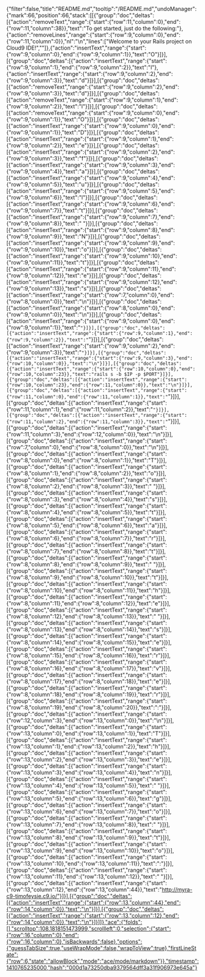 {"filter":false,"title":"README.md","tooltip":"/README.md","undoManager":{"mark":66,"position":66,"stack":[[{"group":"doc","deltas":[{"action":"removeText","range":{"start":{"row":11,"column":0},"end":{"row":11,"column":38}},"text":"To get started, just do the following:"},{"action":"removeLines","range":{"start":{"row":9,"column":0},"end":{"row":11,"column":0}},"nl":"\n","lines":["Welcome to your Rails project on Cloud9 IDE!",""]},{"action":"insertText","range":{"start":{"row":9,"column":0},"end":{"row":9,"column":1}},"text":"O"}]}],[{"group":"doc","deltas":[{"action":"insertText","range":{"start":{"row":9,"column":1},"end":{"row":9,"column":2}},"text":"l"},{"action":"insertText","range":{"start":{"row":9,"column":2},"end":{"row":9,"column":3}},"text":"d"}]}],[{"group":"doc","deltas":[{"action":"removeText","range":{"start":{"row":9,"column":2},"end":{"row":9,"column":3}},"text":"d"}]}],[{"group":"doc","deltas":[{"action":"removeText","range":{"start":{"row":9,"column":1},"end":{"row":9,"column":2}},"text":"l"}]}],[{"group":"doc","deltas":[{"action":"removeText","range":{"start":{"row":9,"column":0},"end":{"row":9,"column":1}},"text":"O"}]}],[{"group":"doc","deltas":[{"action":"insertText","range":{"start":{"row":9,"column":0},"end":{"row":9,"column":1}},"text":"D"}]}],[{"group":"doc","deltas":[{"action":"insertText","range":{"start":{"row":9,"column":1},"end":{"row":9,"column":2}},"text":"e"}]}],[{"group":"doc","deltas":[{"action":"insertText","range":{"start":{"row":9,"column":2},"end":{"row":9,"column":3}},"text":"f"}]}],[{"group":"doc","deltas":[{"action":"insertText","range":{"start":{"row":9,"column":3},"end":{"row":9,"column":4}},"text":"a"}]}],[{"group":"doc","deltas":[{"action":"insertText","range":{"start":{"row":9,"column":4},"end":{"row":9,"column":5}},"text":"u"}]}],[{"group":"doc","deltas":[{"action":"insertText","range":{"start":{"row":9,"column":5},"end":{"row":9,"column":6}},"text":"l"}]}],[{"group":"doc","deltas":[{"action":"insertText","range":{"start":{"row":9,"column":6},"end":{"row":9,"column":7}},"text":"t"}]}],[{"group":"doc","deltas":[{"action":"insertText","range":{"start":{"row":9,"column":7},"end":{"row":9,"column":8}},"text":" "}]}],[{"group":"doc","deltas":[{"action":"insertText","range":{"start":{"row":9,"column":8},"end":{"row":9,"column":9}},"text":"N"}]}],[{"group":"doc","deltas":[{"action":"insertText","range":{"start":{"row":9,"column":9},"end":{"row":9,"column":10}},"text":"o"}]}],[{"group":"doc","deltas":[{"action":"insertText","range":{"start":{"row":9,"column":10},"end":{"row":9,"column":11}},"text":"t"}]}],[{"group":"doc","deltas":[{"action":"insertText","range":{"start":{"row":9,"column":11},"end":{"row":9,"column":12}},"text":"e"}]}],[{"group":"doc","deltas":[{"action":"insertText","range":{"start":{"row":9,"column":12},"end":{"row":9,"column":13}},"text":"s"}]}],[{"group":"doc","deltas":[{"action":"insertText","range":{"start":{"row":7,"column":0},"end":{"row":8,"column":0}},"text":"\n"}]}],[{"group":"doc","deltas":[{"action":"insertText","range":{"start":{"row":8,"column":0},"end":{"row":9,"column":0}},"text":"\n"}]}],[{"group":"doc","deltas":[{"action":"insertText","range":{"start":{"row":9,"column":0},"end":{"row":9,"column":1}},"text":"`"}]}],[{"group":"doc","deltas":[{"action":"insertText","range":{"start":{"row":9,"column":1},"end":{"row":9,"column":2}},"text":"`"}]}],[{"group":"doc","deltas":[{"action":"insertText","range":{"start":{"row":9,"column":2},"end":{"row":9,"column":3}},"text":"`"}]}],[{"group":"doc","deltas":[{"action":"insertText","range":{"start":{"row":9,"column":3},"end":{"row":10,"column":0}},"text":"\n"}]}],[{"group":"doc","deltas":[{"action":"insertText","range":{"start":{"row":10,"column":0},"end":{"row":10,"column":23}},"text":"rails s -b $IP -p $PORT"}]}],[{"group":"doc","deltas":[{"action":"insertText","range":{"start":{"row":10,"column":23},"end":{"row":11,"column":0}},"text":"\n"}]}],[{"group":"doc","deltas":[{"action":"insertText","range":{"start":{"row":11,"column":0},"end":{"row":11,"column":1}},"text":"`"}]}],[{"group":"doc","deltas":[{"action":"insertText","range":{"start":{"row":11,"column":1},"end":{"row":11,"column":2}},"text":"`"}]}],[{"group":"doc","deltas":[{"action":"insertText","range":{"start":{"row":11,"column":2},"end":{"row":11,"column":3}},"text":"`"}]}],[{"group":"doc","deltas":[{"action":"insertText","range":{"start":{"row":11,"column":3},"end":{"row":12,"column":0}},"text":"\n"}]}],[{"group":"doc","deltas":[{"action":"insertText","range":{"start":{"row":7,"column":0},"end":{"row":8,"column":0}},"text":"\n"}]}],[{"group":"doc","deltas":[{"action":"insertText","range":{"start":{"row":8,"column":0},"end":{"row":8,"column":1}},"text":"T"}]}],[{"group":"doc","deltas":[{"action":"insertText","range":{"start":{"row":8,"column":1},"end":{"row":8,"column":2}},"text":"o"}]}],[{"group":"doc","deltas":[{"action":"insertText","range":{"start":{"row":8,"column":2},"end":{"row":8,"column":3}},"text":" "}]}],[{"group":"doc","deltas":[{"action":"insertText","range":{"start":{"row":8,"column":3},"end":{"row":8,"column":4}},"text":"s"}]}],[{"group":"doc","deltas":[{"action":"insertText","range":{"start":{"row":8,"column":4},"end":{"row":8,"column":5}},"text":"t"}]}],[{"group":"doc","deltas":[{"action":"insertText","range":{"start":{"row":8,"column":5},"end":{"row":8,"column":6}},"text":"a"}]}],[{"group":"doc","deltas":[{"action":"insertText","range":{"start":{"row":8,"column":6},"end":{"row":8,"column":7}},"text":"r"}]}],[{"group":"doc","deltas":[{"action":"insertText","range":{"start":{"row":8,"column":7},"end":{"row":8,"column":8}},"text":"t"}]}],[{"group":"doc","deltas":[{"action":"insertText","range":{"start":{"row":8,"column":8},"end":{"row":8,"column":9}},"text":" "}]}],[{"group":"doc","deltas":[{"action":"insertText","range":{"start":{"row":8,"column":9},"end":{"row":8,"column":10}},"text":"t"}]}],[{"group":"doc","deltas":[{"action":"insertText","range":{"start":{"row":8,"column":10},"end":{"row":8,"column":11}},"text":"h"}]}],[{"group":"doc","deltas":[{"action":"insertText","range":{"start":{"row":8,"column":11},"end":{"row":8,"column":12}},"text":"e"}]}],[{"group":"doc","deltas":[{"action":"insertText","range":{"start":{"row":8,"column":12},"end":{"row":8,"column":13}},"text":" "}]}],[{"group":"doc","deltas":[{"action":"insertText","range":{"start":{"row":8,"column":13},"end":{"row":8,"column":14}},"text":"s"}]}],[{"group":"doc","deltas":[{"action":"insertText","range":{"start":{"row":8,"column":14},"end":{"row":8,"column":15}},"text":"e"}]}],[{"group":"doc","deltas":[{"action":"insertText","range":{"start":{"row":8,"column":15},"end":{"row":8,"column":16}},"text":"r"}]}],[{"group":"doc","deltas":[{"action":"insertText","range":{"start":{"row":8,"column":16},"end":{"row":8,"column":17}},"text":"v"}]}],[{"group":"doc","deltas":[{"action":"insertText","range":{"start":{"row":8,"column":17},"end":{"row":8,"column":18}},"text":"e"}]}],[{"group":"doc","deltas":[{"action":"insertText","range":{"start":{"row":8,"column":18},"end":{"row":8,"column":19}},"text":"r"}]}],[{"group":"doc","deltas":[{"action":"insertText","range":{"start":{"row":8,"column":19},"end":{"row":8,"column":20}},"text":":"}]}],[{"group":"doc","deltas":[{"action":"insertText","range":{"start":{"row":12,"column":3},"end":{"row":13,"column":0}},"text":"\n"}]}],[{"group":"doc","deltas":[{"action":"insertText","range":{"start":{"row":13,"column":0},"end":{"row":13,"column":1}},"text":"T"}]}],[{"group":"doc","deltas":[{"action":"insertText","range":{"start":{"row":13,"column":1},"end":{"row":13,"column":2}},"text":"h"}]}],[{"group":"doc","deltas":[{"action":"insertText","range":{"start":{"row":13,"column":2},"end":{"row":13,"column":3}},"text":"e"}]}],[{"group":"doc","deltas":[{"action":"insertText","range":{"start":{"row":13,"column":3},"end":{"row":13,"column":4}},"text":"n"}]}],[{"group":"doc","deltas":[{"action":"insertText","range":{"start":{"row":13,"column":4},"end":{"row":13,"column":5}},"text":" "}]}],[{"group":"doc","deltas":[{"action":"insertText","range":{"start":{"row":13,"column":5},"end":{"row":13,"column":6}},"text":"g"}]}],[{"group":"doc","deltas":[{"action":"insertText","range":{"start":{"row":13,"column":6},"end":{"row":13,"column":7}},"text":"o"}]}],[{"group":"doc","deltas":[{"action":"insertText","range":{"start":{"row":13,"column":7},"end":{"row":13,"column":8}},"text":" "}]}],[{"group":"doc","deltas":[{"action":"insertText","range":{"start":{"row":13,"column":8},"end":{"row":13,"column":9}},"text":"t"}]}],[{"group":"doc","deltas":[{"action":"insertText","range":{"start":{"row":13,"column":9},"end":{"row":13,"column":10}},"text":"o"}]}],[{"group":"doc","deltas":[{"action":"insertText","range":{"start":{"row":13,"column":10},"end":{"row":13,"column":11}},"text":":"}]}],[{"group":"doc","deltas":[{"action":"insertText","range":{"start":{"row":13,"column":11},"end":{"row":13,"column":12}},"text":" "}]}],[{"group":"doc","deltas":[{"action":"insertText","range":{"start":{"row":13,"column":12},"end":{"row":13,"column":44}},"text":"http://myra-c9-timofeysie.c9.io/"}]}],[{"group":"doc","deltas":[{"action":"insertText","range":{"start":{"row":13,"column":44},"end":{"row":14,"column":0}},"text":"\n"}]}],[{"group":"doc","deltas":[{"action":"insertText","range":{"start":{"row":13,"column":12},"end":{"row":14,"column":0}},"text":"\n"}]}]]},"ace":{"folds":[],"scrolltop":108.1818151473999,"scrollleft":0,"selection":{"start":{"row":16,"column":0},"end":{"row":16,"column":0},"isBackwards":false},"options":{"guessTabSize":true,"useWrapMode":false,"wrapToView":true},"firstLineState":{"row":6,"state":"allowBlock","mode":"ace/mode/markdown"}},"timestamp":1410765235000,"hash":"000d1a73250dba9379564dff3a31f906973e645a"}